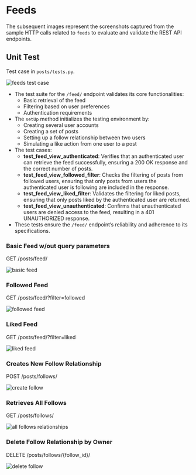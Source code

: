 # Feeds

The subsequent images represent the screenshots captured from the sample HTTP calls related to `feeds` to evaluate and validate the REST API endpoints. 

## Unit Test

Test case in `posts/tests.py`.

![feeds test case](https://drive.google.com/uc?id=17HwP6pvgaq88A-M4j07uSZO2kQR5O2pA)

- The test suite for the `/feed/` endpoint validates its core functionalities:
  - Basic retrieval of the feed
  - Filtering based on user preferences
  - Authentication requirements
- The `setUp` method initializes the testing environment by:
  - Creating several user accounts
  - Creating a set of posts
  - Setting up a follow relationship between two users
  - Simulating a like action from one user to a post
- The test cases:
  - **test_feed_view_authenticated**: Verifies that an authenticated user can retrieve the feed successfully, ensuring a 200 OK response and the correct number of posts.
  - **test_feed_view_followed_filter**: Checks the filtering of posts from followed users, ensuring that only posts from users the authenticated user is following are included in the response.
  - **test_feed_view_liked_filter**: Validates the filtering for liked posts, ensuring that only posts liked by the authenticated user are returned.
  - **test_feed_view_unauthenticated**: Confirms that unauthenticated users are denied access to the feed, resulting in a 401 UNAUTHORIZED response.
- These tests ensure the `/feed/` endpoint’s reliability and adherence to its specifications.


### Basic Feed w/out query parameters

GET /posts/feed/

![basic feed](https://drive.google.com/uc?id=1isdDlDDeHhS2ORQP6YVRMx66eOWX2C2H)


### Followed Feed

GET /posts/feed/?filter=followed

![followed feed](https://drive.google.com/uc?id=1IPyhsKDhJ_CaWxxkPmjcRR65TFRVBWts)


### Liked Feed

GET /posts/feed/?filter=liked


![liked feed](https://drive.google.com/uc?id=1RLmCZTuoeyPkyF1tAgACj3scjn6aomJy)


### Creates New Follow Relationship

POST /posts/follows/

![create follow](https://drive.google.com/uc?id=1BZXwSFYKRLU7pY40fml9r1YzAs3J1ZlQ)

### Retrieves All Follows

GET /posts/follows/

![all follows relationships](https://drive.google.com/uc?id=1hl483pGPvrSGLAqc7vMqhbnSZy3mFAUG)


### Delete Follow Relationship by Owner

DELETE /posts/follows/{follow_id}/

![delete follow](https://drive.google.com/uc?id=1ECLekShOkkqcbyGrc7Oi1rczY3yyxI0q)

